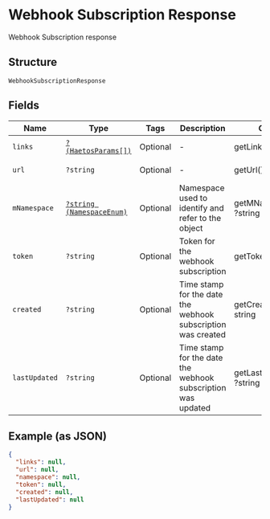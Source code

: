 
# Webhook Subscription Response

Webhook Subscription response

## Structure

`WebhookSubscriptionResponse`

## Fields

| Name | Type | Tags | Description | Getter | Setter |
|  --- | --- | --- | --- | --- | --- |
| `links` | [`?(HaetosParams[])`](../../doc/models/haetos-params.md) | Optional | - | getLinks(): ?array | setLinks(?array links): void |
| `url` | `?string` | Optional | - | getUrl(): ?string | setUrl(?string url): void |
| `mNamespace` | [`?string (NamespaceEnum)`](../../doc/models/m-namespace-enum.md) | Optional | Namespace used to identify and refer to the object | getMNamespace(): ?string | setMNamespace(?string mNamespace): void |
| `token` | `?string` | Optional | Token for the webhook subscription | getToken(): ?string | setToken(?string token): void |
| `created` | `?string` | Optional | Time stamp for the date the webhook subscription was created | getCreated(): ?string | setCreated(?string created): void |
| `lastUpdated` | `?string` | Optional | Time stamp for the date the webhook subscription was updated | getLastUpdated(): ?string | setLastUpdated(?string lastUpdated): void |

## Example (as JSON)

```json
{
  "links": null,
  "url": null,
  "namespace": null,
  "token": null,
  "created": null,
  "lastUpdated": null
}
```

